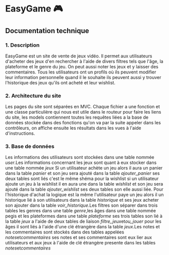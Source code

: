 # EasyGame :video_game:

## Documentation technique

### 1. Description

EasyGame est un site de vente de jeux vidéo. Il permet aux utilisateurs d'acheter des jeux d'en rechercher à l'aide de divers filtres tels que l'âge, la plateforme et le genre du jeu. On peut aussi noter les jeux et y laisser des commentaires. Tous les utilisateurs ont un profils où ils peuvent modifier leur information personnelle quand il le souhaite ils peuvent aussi y trouver l'historique des jeux qu'ils ont acheté et leur wishlist.


### 2. Architecture du site
Les pages du site sont séparées en MVC. Chaque fichier a une fonction et une classe particulière qui nous est utile dans le routeur pour faire les liens du site, les models contiennent toutes les requêtes liées a la base de données stockée dans des fonctions qu'on va par la suite appeler dans les contrôleurs, on affiche ensuite les résultats dans les vues à l'aide d'instructions.


### 3. Base de données

Les informations des utilisateurs sont stockées dans une table nommée *user*.Les informations concernant les jeux sont quant à eux stocker dans une table nommée *jeux*
Si un utilisateur achète un jeu alors il aura un panier dans la table *panier* et son jeu sera ajouté dans la table *ajouter_panier* ses deux tables sont liés c'est le même shéma pour la wishlist si un utilisateur ajoute un jeu à la wishlist il en aura une dans la table *wishlist* et son jeu sera ajouté dans la table *ajouter_wishlist* ses deux tables son elle aussi liée. Pour l'historique d'achat la logique est la même l'utilisateur paye un jeu alors il  un historique lié à son utilisateurs dans la table *historique* et ses jeux acheter son ajouter dans la table *voir_historique*.Les filtres son séparer dans trois tables les genres dans une table *genre*,les âges dans une table nommée pegis et les plateformes dans une table *plateforme* ses trois tables son lié à la table *jeux* a l'aide de deux tables de liaison *filtre_jeux*et*ou_jouer* pour les âges il sont liés à l'aide d'une clé étrangère dans la table *jeux*.Les notes et les commentaires sont stockés dans des tables appelées *notes*et*commentaires* ses notes et ses commentaires sont eux lier aux utilisateurs et aux jeux à l'aide de clé étrangère presente dans les tables *notes*et*commentaires*
